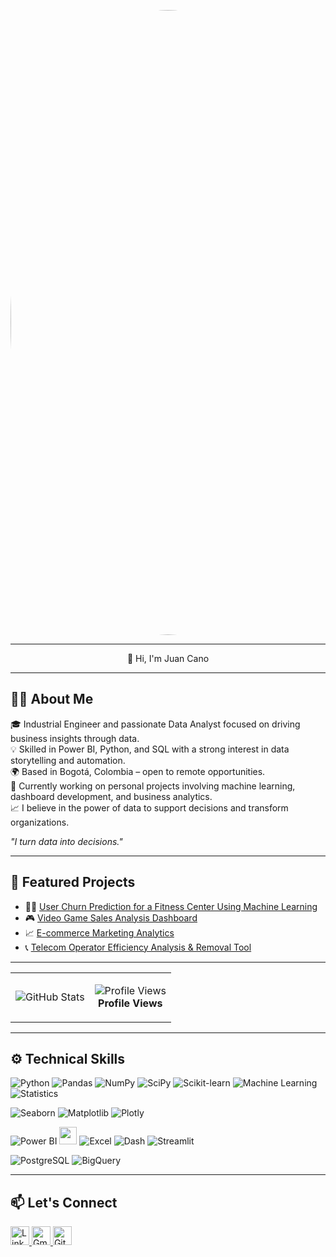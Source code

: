 <p align="center">
  <img src="assets/Banner para Linkedin Analista Sistemas Moderno Negro (1).png" width="1000" style="border-radius: 50%;">
</p>

---

<p align="center">
  👋 Hi, I'm Juan Cano
</p>

---
## 👨‍💻 About Me

🎓 Industrial Engineer and passionate Data Analyst focused on driving business insights through data.  
💡 Skilled in Power BI, Python, and SQL with a strong interest in data storytelling and automation.  
🌍 Based in Bogotá, Colombia – open to remote opportunities.  
🔎 Currently working on personal projects involving machine learning, dashboard development, and business analytics.  
📈 I believe in the power of data to support decisions and transform organizations.  

_"I turn data into decisions."_

---
## 🧠 Featured Projects

* 🏋️‍♂️ [User Churn Prediction for a Fitness Center Using Machine Learning](https://github.com/Juancanoanalyst/ModelFitness-ML)
* 🎮 [Video Game Sales Analysis Dashboard](https://github.com/Juancanoanalyst/videogames)
* 📈 [E-commerce Marketing Analytics](https://github.com/Juancanoanalyst/Showz-marketing)
* 📞 [Telecom Operator Efficiency Analysis & Removal Tool](https://github.com/Juancanoanalyst/Callmemaybe)

---


<table>
  <tr>
    <td>
      <img src="https://github-profile-summary-cards.vercel.app/api/cards/profile-details?username=Juancanoanalyst&theme=tokyonight" alt="GitHub Stats"/>
    </td>
    <td>
      <p align="center">
        <img src="https://profile-counter.glitch.me/Juancanoanalyst/count.svg" alt="Profile Views"/>
        <br/>
        <strong>Profile Views</strong>
      </p>
    </td>
  </tr>
</table>


---

## ⚙️ Technical Skills

<!-- Data Analysis & Machine Learning Tools -->

![Python](https://img.shields.io/badge/-Python-3776AB?style=for-the-badge&logo=python&logoColor=white)
![Pandas](https://img.shields.io/badge/-Pandas-150458?style=for-the-badge&logo=pandas&logoColor=white)
![NumPy](https://img.shields.io/badge/-NumPy-013243?style=for-the-badge&logo=numpy&logoColor=white)
![SciPy](https://img.shields.io/badge/-SciPy-8CAAE6?style=for-the-badge&logo=scipy&logoColor=white)
![Scikit-learn](https://img.shields.io/badge/-Scikit--learn-F7931E?style=for-the-badge&logo=scikit-learn&logoColor=white)
![Machine Learning](https://img.shields.io/badge/-Machine%20Learning-0A192F?style=for-the-badge&logo=google&logoColor=white)
![Statistics](https://img.shields.io/badge/-Statistics-2E7D32?style=for-the-badge)

<!-- Data Visualization -->

![Seaborn](https://img.shields.io/badge/-Seaborn-4B8BBE?style=for-the-badge)
![Matplotlib](https://img.shields.io/badge/-Matplotlib-11557C?style=for-the-badge)
![Plotly](https://img.shields.io/badge/-Plotly-3F4F75?style=for-the-badge&logo=plotly&logoColor=white)

<!-- Business Intelligence -->

![Power BI](https://img.shields.io/badge/-Power%20BI-F2C811?style=for-the-badge&logo=powerbi&logoColor=black)
[<img src="https://upload.wikimedia.org/wikipedia/commons/4/4b/Tableau_Logo.png" height="28"/>](https://www.tableau.com/)
![Excel](https://img.shields.io/badge/-Excel-217346?style=for-the-badge&logo=microsoft-excel&logoColor=white)
![Dash](https://img.shields.io/badge/-Dash-00AEEF?style=for-the-badge)
![Streamlit](https://img.shields.io/badge/-Streamlit-FF4B4B?style=for-the-badge&logo=streamlit&logoColor=white)

<!-- Databases -->

![PostgreSQL](https://img.shields.io/badge/-PostgreSQL-336791?style=for-the-badge&logo=postgresql&logoColor=white)
![BigQuery](https://img.shields.io/badge/-BigQuery-4285F4?style=for-the-badge&logo=googlecloud&logoColor=white)

---
## 📫 Let's Connect

<a href="https://www.linkedin.com/in/juan-pablo-cano-chaparro/" target="_blank">
  <img src="https://cdn-icons-png.flaticon.com/512/174/174857.png" alt="LinkedIn" width="30"/>
</a>
<a href="mailto:jpcano983@gmail.com">
  <img src="https://ssl.gstatic.com/ui/v1/icons/mail/rfr/gmail.ico" alt="Gmail" width="30"/>
</a>
<a href="https://github.com/Juancanoanalyst" target="_blank">
  <img src="https://cdn-icons-png.flaticon.com/512/25/25231.png" alt="GitHub" width="30"/>
</a>



